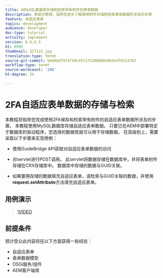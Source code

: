 ```yaml
---
title: 从MySQL数据库存储和检索带有附件的表单数据
description: 多部分教程，指导您逐步了解使用附件存储和检索表单数据所涉及的步骤
feature: 自适应表单
topics: development
audience: developer
doc-type: tutorial
activity: implement
version: 6.4,6.5
kt: 6593
thumbnail: 327122.jpg
translation-type: tm+mt
source-git-commit: b040bdf97df39c45f175288608e965e5f0214703
workflow-type: tm+mt
source-wordcount: '208'
ht-degree: 2%

---
```



# 2FA自适应表单数据的存储与检索

本教程将指导您完成使用2FA保存和检索带有附件的自适应表单数据所涉及的步骤。 本教程使用MySQL数据库存储自适应表单数据。 只要已在AEM中部署特定于数据库的驱动程序，您选择的数据库就可以用于存储数据。 在高级别上，需要采取以下步骤来实现用例：

* 使用GuideBridge API获取对自适应表单数据的访问

* 对servlet进行POST调用。 此servlet将数据存储在数据库中，并将表单附件存储在CRX存储库中。 数据库中存储的数据与GUID关联。

* 如果要用存储的数据填充自适应表单，请检索与GUID关联的数据，并使用&#x200B;**request.setAttribute**&#x200B;方法填充自适应表单。

## 用例演示

>[!VIDEO](https://video.tv.adobe.com/v/327122?quality=9&learn=on)

## 前提条件

预计受众此内容将在以下方面获得一些经验：

* 自适应表单
* 表单数据模型
* OSGi服务/组件
* AEM客户端库
